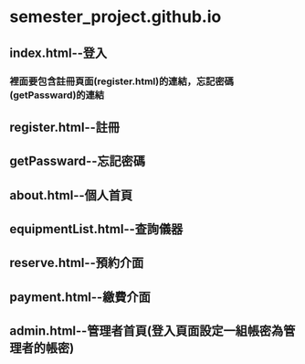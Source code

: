 # semester_project.github.io
## index.html--登入
### 裡面要包含註冊頁面(register.html)的連結，忘記密碼(getPassward)的連結
## register.html--註冊
## getPassward--忘記密碼
## about.html--個人首頁
## equipmentList.html--查詢儀器
## reserve.html--預約介面
## payment.html--繳費介面
## admin.html--管理者首頁(登入頁面設定一組帳密為管理者的帳密)

